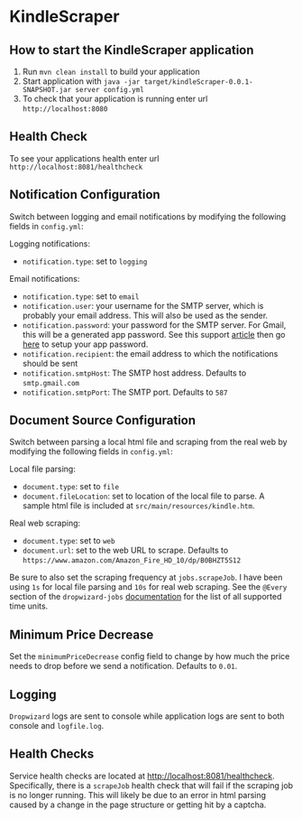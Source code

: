 # KindleScraper

How to start the KindleScraper application
---

1. Run `mvn clean install` to build your application
1. Start application with `java -jar target/kindleScraper-0.0.1-SNAPSHOT.jar server config.yml`
1. To check that your application is running enter url `http://localhost:8080`

Health Check
---

To see your applications health enter url `http://localhost:8081/healthcheck`

Notification Configuration
---
Switch between logging and email notifications by modifying the following fields in `config.yml`:

Logging notifications:
- `notification.type`: set to `logging`

Email notifications:
- `notification.type`: set to `email`
- `notification.user`: your username for the SMTP server, which is probably your email address. This will also be used as the sender.
- `notification.password`: your password for the SMTP server. For Gmail, this will be a generated app password. See this support [article](https://support.google.com/accounts/answer/185833?hl=en) then go [here](https://myaccount.google.com/apppasswords) to setup your app password.
- `notification.recipient`: the email address to which the notifications should be sent
- `notification.smtpHost`: The SMTP host address. Defaults to `smtp.gmail.com`
- `notification.smtpPort`: The SMTP port. Defaults to `587`

Document Source Configuration
---
Switch between parsing a local html file and scraping from the real web by modifying the following fields in `config.yml`:

Local file parsing:
- `document.type`: set to `file`
- `document.fileLocation`: set to location of the local file to parse. A sample html file is included at `src/main/resources/kindle.htm`.

Real web scraping:
- `document.type`: set to `web`
- `document.url`: set to the web URL to scrape. Defaults to `https://www.amazon.com/Amazon_Fire_HD_10/dp/B0BHZT5S12`

Be sure to also set the scraping frequency at `jobs.scrapeJob`. I have been using `1s` for local file parsing and `10s` for real web scraping. See the `@Every` section of the `dropwizard-jobs` [documentation](https://github.com/dropwizard-jobs/dropwizard-jobs?tab=readme-ov-file#available-job-types) for  the list of all supported time units.

Minimum Price Decrease
---
Set the `minimumPriceDecrease` config field to change by how much the price needs to drop before we send a notification. Defaults to `0.01`.

Logging
---
`Dropwizard` logs are sent to console while application logs are sent to both console and `logfile.log`.

Health Checks
---
Service health checks are located at [http://localhost:8081/healthcheck](http://localhost:8081/healthcheck). Specifically, there is a `scrapeJob` health check that will fail if the scraping job is no longer running. This will likely be due to an error in html parsing caused by a change in the page structure or getting hit by a captcha.
